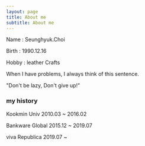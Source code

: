 ```yaml
---
layout: page
title: About me
subtitle: About me
---
```


Name : Seunghyuk.Choi

Birth : 1990.12.16

Hobby : leather Crafts

When I have problems, I always think of this sentence.

"Don't be lazy, Don't give up!" 

### my history
Kookmin Univ	2010.03 ~ 2016.02

Bankware Global 2015.12 ~ 2019.07

viva Republica 2019.07 ~
 